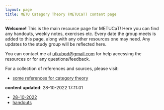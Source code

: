 ```yaml
---
layout: page
title: METU Category Theory (METUCaT) content page
---
```


**Welcome!** This is the main resource page for METUCaT! Here you can find any handouts, weekly notes, exercises etc. Every date the group meets is added to this page, along with any other resources one may need. Any updates to the study group will be reflected here.

You can contact me at [utkubod@gmail.com](mailto:utkubod@gmail.com) for help accessing the resources or for any questions/feedback.

For a collection of references and sources, please visit:

* [some references for category theory](./resources.html)

**content updated**: 28-10-2022 17:11:01

* [28-10-2022](./content/28-10-2022/index.md)
* [handouts](./content/handouts/index.md)
